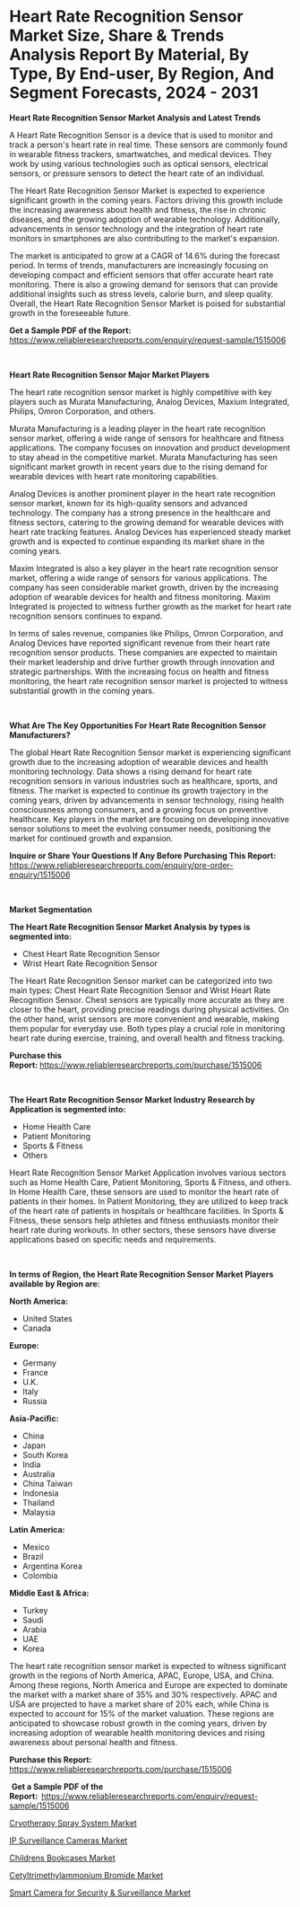 <p><h1>Heart Rate Recognition Sensor Market Size, Share & Trends Analysis Report By Material, By Type, By End-user, By Region, And Segment Forecasts, 2024 - 2031</h1></p><p><strong>Heart Rate Recognition Sensor Market Analysis and Latest Trends</strong></p>
<p><p>A Heart Rate Recognition Sensor is a device that is used to monitor and track a person's heart rate in real time. These sensors are commonly found in wearable fitness trackers, smartwatches, and medical devices. They work by using various technologies such as optical sensors, electrical sensors, or pressure sensors to detect the heart rate of an individual.</p><p>The Heart Rate Recognition Sensor Market is expected to experience significant growth in the coming years. Factors driving this growth include the increasing awareness about health and fitness, the rise in chronic diseases, and the growing adoption of wearable technology. Additionally, advancements in sensor technology and the integration of heart rate monitors in smartphones are also contributing to the market's expansion.</p><p>The market is anticipated to grow at a CAGR of 14.6% during the forecast period. In terms of trends, manufacturers are increasingly focusing on developing compact and efficient sensors that offer accurate heart rate monitoring. There is also a growing demand for sensors that can provide additional insights such as stress levels, calorie burn, and sleep quality. Overall, the Heart Rate Recognition Sensor Market is poised for substantial growth in the foreseeable future.</p></p>
<p><strong>Get a Sample PDF of the Report:&nbsp;</strong> <a href="https://www.reliableresearchreports.com/enquiry/request-sample/1515006">https://www.reliableresearchreports.com/enquiry/request-sample/1515006</a></p>
<p>&nbsp;</p>
<p><strong>Heart Rate Recognition Sensor Major Market Players</strong></p>
<p><p>The heart rate recognition sensor market is highly competitive with key players such as Murata Manufacturing, Analog Devices, Maxium Integrated, Philips, Omron Corporation, and others.</p><p>Murata Manufacturing is a leading player in the heart rate recognition sensor market, offering a wide range of sensors for healthcare and fitness applications. The company focuses on innovation and product development to stay ahead in the competitive market. Murata Manufacturing has seen significant market growth in recent years due to the rising demand for wearable devices with heart rate monitoring capabilities.</p><p>Analog Devices is another prominent player in the heart rate recognition sensor market, known for its high-quality sensors and advanced technology. The company has a strong presence in the healthcare and fitness sectors, catering to the growing demand for wearable devices with heart rate tracking features. Analog Devices has experienced steady market growth and is expected to continue expanding its market share in the coming years.</p><p>Maxim Integrated is also a key player in the heart rate recognition sensor market, offering a wide range of sensors for various applications. The company has seen considerable market growth, driven by the increasing adoption of wearable devices for health and fitness monitoring. Maxim Integrated is projected to witness further growth as the market for heart rate recognition sensors continues to expand.</p><p>In terms of sales revenue, companies like Philips, Omron Corporation, and Analog Devices have reported significant revenue from their heart rate recognition sensor products. These companies are expected to maintain their market leadership and drive further growth through innovation and strategic partnerships. With the increasing focus on health and fitness monitoring, the heart rate recognition sensor market is projected to witness substantial growth in the coming years.</p></p>
<p>&nbsp;</p>
<p><strong>What Are The Key Opportunities For Heart Rate Recognition Sensor Manufacturers?</strong></p>
<p><p>The global Heart Rate Recognition Sensor market is experiencing significant growth due to the increasing adoption of wearable devices and health monitoring technology. Data shows a rising demand for heart rate recognition sensors in various industries such as healthcare, sports, and fitness. The market is expected to continue its growth trajectory in the coming years, driven by advancements in sensor technology, rising health consciousness among consumers, and a growing focus on preventive healthcare. Key players in the market are focusing on developing innovative sensor solutions to meet the evolving consumer needs, positioning the market for continued growth and expansion.</p></p>
<p><strong>Inquire or Share Your Questions If Any Before Purchasing This Report:</strong> <a href="https://www.reliableresearchreports.com/enquiry/pre-order-enquiry/1515006">https://www.reliableresearchreports.com/enquiry/pre-order-enquiry/1515006</a></p>
<p>&nbsp;</p>
<p><strong>Market Segmentation</strong></p>
<p><strong>The Heart Rate Recognition Sensor Market Analysis by types is segmented into:</strong></p>
<p><ul><li>Chest Heart Rate Recognition Sensor</li><li>Wrist Heart Rate Recognition Sensor</li></ul></p>
<p><p>The Heart Rate Recognition Sensor market can be categorized into two main types: Chest Heart Rate Recognition Sensor and Wrist Heart Rate Recognition Sensor. Chest sensors are typically more accurate as they are closer to the heart, providing precise readings during physical activities. On the other hand, wrist sensors are more convenient and wearable, making them popular for everyday use. Both types play a crucial role in monitoring heart rate during exercise, training, and overall health and fitness tracking.</p></p>
<p><strong>Purchase this Report:&nbsp;</strong><a href="https://www.reliableresearchreports.com/purchase/1515006">https://www.reliableresearchreports.com/purchase/1515006</a></p>
<p>&nbsp;</p>
<p><strong>The Heart Rate Recognition Sensor Market Industry Research by Application is segmented into:</strong></p>
<p><ul><li>Home Health Care</li><li>Patient Monitoring</li><li>Sports & Fitness</li><li>Others</li></ul></p>
<p><p>Heart Rate Recognition Sensor Market Application involves various sectors such as Home Health Care, Patient Monitoring, Sports & Fitness, and others. In Home Health Care, these sensors are used to monitor the heart rate of patients in their homes. In Patient Monitoring, they are utilized to keep track of the heart rate of patients in hospitals or healthcare facilities. In Sports & Fitness, these sensors help athletes and fitness enthusiasts monitor their heart rate during workouts. In other sectors, these sensors have diverse applications based on specific needs and requirements.</p></p>
<p>&nbsp;</p>
<p><strong>In terms of Region, the Heart Rate Recognition Sensor Market Players available by Region are:</strong></p>
<p>
    <p> <strong> North America: </strong>
        <ul>
            <li>United States</li>
            <li>Canada</li>
        </ul>
        </p> 
    <p> <strong> Europe: </strong>
        <ul>
            <li>Germany</li>
            <li>France</li>
            <li>U.K.</li>
            <li>Italy</li>
            <li>Russia</li>
        </ul>
        </p> 
    <p> <strong> Asia-Pacific: </strong>
        <ul>
            <li>China</li>
            <li>Japan</li>
            <li>South Korea</li>
            <li>India</li>
            <li>Australia</li>
            <li>China Taiwan</li>
            <li>Indonesia</li>
            <li>Thailand</li>
            <li>Malaysia</li>
        </ul>
        </p> 
    <p> <strong> Latin America: </strong>
        <ul>
            <li>Mexico</li>
            <li>Brazil</li>
            <li>Argentina Korea</li>
            <li>Colombia</li>
        </ul>
        </p> 
    <p> <strong> Middle East & Africa: </strong>
        <ul>
            <li>Turkey</li>
            <li>Saudi</li>
            <li>Arabia</li>
            <li>UAE</li>
            <li>Korea</li>
        </ul>
    </p>
    </p>
<p><p>The heart rate recognition sensor market is expected to witness significant growth in the regions of North America, APAC, Europe, USA, and China. Among these regions, North America and Europe are expected to dominate the market with a market share of 35% and 30% respectively. APAC and USA are projected to have a market share of 20% each, while China is expected to account for 15% of the market valuation. These regions are anticipated to showcase robust growth in the coming years, driven by increasing adoption of wearable health monitoring devices and rising awareness about personal health and fitness.</p></p>
<p><strong>Purchase this Report: </strong><a href="https://www.reliableresearchreports.com/purchase/1515006">https://www.reliableresearchreports.com/purchase/1515006</a></p>
<p>&nbsp;<strong>Get a Sample PDF of the Report:&nbsp;&nbsp;</strong><a href="https://www.reliableresearchreports.com/enquiry/request-sample/1515006">https://www.reliableresearchreports.com/enquiry/request-sample/1515006</a></p>
<p><strong></strong></p>
<p><p><a href="https://github.com/mbisetmhermsr/Market-Research-Report-List-1/blob/main/cryotherapy-spray-system-market.md">Cryotherapy Spray System Market</a></p><p><a href="https://meowing-lemming-dd3.notion.site/IP-Surveillance-Cameras-Market-Insights-Market-Players-and-Forecast-Till-2031-f39d3d695e2a4c3ba1ed8d24c39611f7">IP Surveillance Cameras Market</a></p><p><a href="https://view.publitas.com/reportprime-1/childrens-bookcases-market-research-report-provides-thorough-industry-overview-which-offers-an-in-depth-analysis-of-product-trends-and-new-market-divisions/">Childrens Bookcases Market</a></p><p><a href="https://view.publitas.com/reportprime-1/insights-into-cetyltrimethylammonium-bromide-market-size-analysing-market-share-trends-and-growth-from-2024-to-2031/">Cetyltrimethylammonium Bromide Market</a></p><p><a href="https://shimmer-gardenia-37a.notion.site/Decoding-the-Smart-Camera-for-Security-Surveillance-Market-A-Deep-Dive-into-the-Latest-Market-Tre-aa1b41cd407241e0813047a980191465">Smart Camera for Security & Surveillance Market</a></p></p>